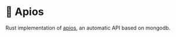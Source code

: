 # 🌱 Apios

Rust implementation of [apios](https://github.com/pablopunk/apios), an automatic API based on mongodb.
